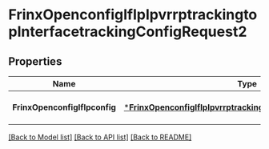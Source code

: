 # FrinxOpenconfigIfIpIpvrrptrackingtopInterfacetrackingConfigRequest2

## Properties
Name | Type | Description | Notes
------------ | ------------- | ------------- | -------------
**FrinxOpenconfigIfIpconfig** | [***FrinxOpenconfigIfIpIpvrrptrackingtopInterfacetrackingConfig**](frinx.openconfig.if.ip.ipvrrptrackingtop.interfacetracking.Config.md) |  | [optional] [default to null]

[[Back to Model list]](../README.md#documentation-for-models) [[Back to API list]](../README.md#documentation-for-api-endpoints) [[Back to README]](../README.md)


